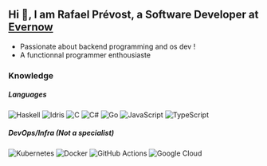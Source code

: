 ## Hi 👋, I am Rafael Prévost, a Software Developer at [Evernow](https://www.evernow.com) 

- Passionate about backend programming and os dev !
- A functionnal programmer enthousiaste 

### Knowledge

##### Languages
![Haskell](https://img.shields.io/badge/haskell-%23239120.svg?style=for-the-badge&logo=haskell&logoColor=white)
![Idris](https://img.shields.io/badge/idris-%23239120.svg?style=for-the-badge&logo=idris&logoColor=white)
![C](https://img.shields.io/badge/c-%23239120.svg?style=for-the-badge&logo=c&logoColor=white)
![C#](https://img.shields.io/badge/c%23-%23239120.svg?style=for-the-badge&logo=c-sharp&logoColor=white)
![Go](https://img.shields.io/badge/go-%2300ADD8.svg?style=for-the-badge&logo=go&logoColor=white)
![JavaScript](https://img.shields.io/badge/javascript-%23323330.svg?style=for-the-badge&logo=javascript&logoColor=%23F7DF1E)
![TypeScript](https://img.shields.io/badge/typescript-%23007ACC.svg?style=for-the-badge&logo=typescript&logoColor=white)

##### DevOps/Infra (Not a specialist)
![Kubernetes](https://img.shields.io/badge/kubernetes-%23326ce5.svg?style=for-the-badge&logo=kubernetes&logoColor=white)
![Docker](https://img.shields.io/badge/docker-%230db7ed.svg?style=for-the-badge&logo=docker&logoColor=white)
![GitHub Actions](https://img.shields.io/badge/github%20actions-%232671E5.svg?style=for-the-badge&logo=githubactions&logoColor=white)
![Google Cloud](https://img.shields.io/badge/GoogleCloud-%234285F4.svg?style=for-the-badge&logo=google-cloud&logoColor=white)



